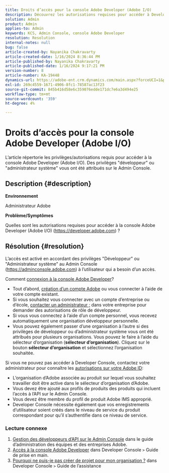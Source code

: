 ```yaml
---
title: Droits d’accès pour la console Adobe Developer (Adobe I/O)
description: Découvrez les autorisations requises pour accéder à Developer Console. Recherchez les privilèges de développeur et d’administrateur système.
solution: Admin
product: Admin
applies-to: Admin
keywords: KCS, Admin Console, console Adobe Developer
resolution: Resolution
internal-notes: null
bug: false
article-created-by: Nayanika Chakravarty
article-created-date: 1/16/2024 8:36:44 PM
article-published-by: Nayanika Chakravarty
article-published-date: 1/16/2024 9:17:21 PM
version-number: 8
article-number: KA-19448
dynamics-url: https://adobe-ent.crm.dynamics.com/main.aspx?forceUCI=1&pagetype=entityrecord&etn=knowledgearticle&id=564687f0-aeb4-ee11-a569-6045bd0063aa
exl-id: 269c4559-1671-4906-8fc1-78587ac13f23
source-git-commit: 845b416d58e6c359076edde171dc7e6a3d494e25
workflow-type: tm+mt
source-wordcount: '359'
ht-degree: 4%

---
```


# Droits d’accès pour la console Adobe Developer (Adobe I/O)


L’article répertorie les privilèges/autorisations requis pour accéder à la console Adobe Developer (Adobe I/O). Des privilèges &quot;développeur&quot; ou &quot;administrateur système&quot; vous ont été attribués sur le Admin Console.

## Description {#description}


<b>Environnement</b>

Administrateur Adobe

<b>Problème/Symptômes</b>

Quelles sont les autorisations requises pour accéder à la console Adobe Developer (Adobe I/O) (https://developer.adobe.com) ?


## Résolution {#resolution}


L’accès est activé en accordant des privilèges &quot;Développeur&quot; ou &quot;Administrateur système&quot; au Admin Console (https://adminconsole.adobe.com) à l’utilisateur qui a besoin d’un accès.

Comment [connexion à la console Adobe Developer](https://developer.adobe.com/developer-console/docs/guides/getting-started/)?

- Tout d’abord, [création d’un compte Adobe](https://developer.adobe.com/console) ou vous connecter à l’aide de votre compte existant.
- Si vous souhaitez vous connecter avec un compte d’entreprise ou d’école, [contacter un administrateur ;](https://helpx.adobe.com/enterprise/kb/contact-administrator.html) dans votre entreprise pour demander des autorisations de rôle de développeur.
- Si vous vous connectez à l’aide d’un compte personnel, vous recevez automatiquement une organisation développeur personnelle.
- Vous pouvez également passer d’une organisation à l’autre si des privilèges de développeur ou d’administrateur système vous ont été attribués pour plusieurs organisations. Vous pouvez le faire à l’aide du sélecteur d’organisation (<b>sélecteur d’organisation</b>). Cliquez sur le bouton <b>sélecteur d’organisation</b> et sélectionnez l’organisation souhaitée.


Si vous ne pouvez pas accéder à Developer Console, contactez votre administrateur pour connaître les [autorisations sur votre Adobe ID](https://experienceleague.adobe.com/docs/experience-manager-learn/cloud-service/debugging/debugging-aem-as-a-cloud-service/developer-console.html?lang=en#developer-console-access):

- L’organisation d’Adobe associée au produit sur lequel vous souhaitez travailler doit être active dans le sélecteur d’organisation d’Adobe.
- Vous devez être ajouté aux profils de produits des produits qui incluent l’accès à l’API sur le Admin Console.
- Vous devez être membre du profil de produit Adobe IMS approprié.
- Developer Console nécessite également que vos enregistrements d’utilisateur soient créés dans le niveau de service du produit correspondant pour qu’il s’authentifie dans ce niveau de service.


### Lecture connexe

1. [Gestion des développeurs d’API sur le Admin Console](https://helpx.adobe.com/fr/enterprise/using/manage-developers.html) dans le guide d’administration des équipes et des entreprises Adobe.
2. [Accès à la console Adobe Developer](https://developer.adobe.com/developer-console/docs/guides/getting-started/) dans Developer Console `>`  Guide de prise en main.
3. [Pourquoi ne puis-je pas créer de projet pour mon organisation ?](https://developer.adobe.com/developer-console/docs/support/faq/#why-cant-i-create-a-project-for-my-organization) dans Developer Console `>`  Guide de l’assistance
